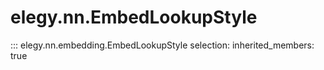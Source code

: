 
# elegy.nn.EmbedLookupStyle

::: elegy.nn.embedding.EmbedLookupStyle
    selection:
        inherited_members: true